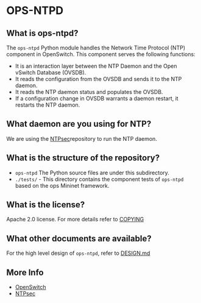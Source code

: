 OPS-NTPD
========

What is ops-ntpd?
-----------------
The `ops-ntpd` Python module handles the Network Time Protocol (NTP) component in OpenSwitch. This component serves the following functions:
- It is an interaction layer between the NTP Daemon and the Open vSwitch Database (OVSDB).
- It reads the configuration from the OVSDB and sends it to the NTP daemon.
- It reads the NTP daemon status and populates the OVSDB.
- If a configuration change in OVSDB warrants a daemon restart, it restarts the NTP daemon.

What daemon are you using for NTP?
-----------------------------------
We are using the [NTPsec](https://www.ntpsec.org)repository to run the NTP daemon.

What is the structure of the repository?
----------------------------------------
- `ops-ntpd` The Python source files are under this subdirectory.
- `./tests/` - This directory contains the component tests of `ops-ntpd` based on the ops Mininet framework.

What is the license?
--------------------
Apache 2.0 license. For more details refer to [COPYING](https://git.openswitch.net/cgit/openswitch/ops-openvswitch/tree/COPYING)

What other documents are available?
----------------------------------
For the high level design of `ops-ntpd`, refer to [DESIGN.md](DESIGN.md)

More Info
----------
- [OpenSwitch](http://www.openswitch.net)
- [NTPsec](https://www.ntpsec.org)

